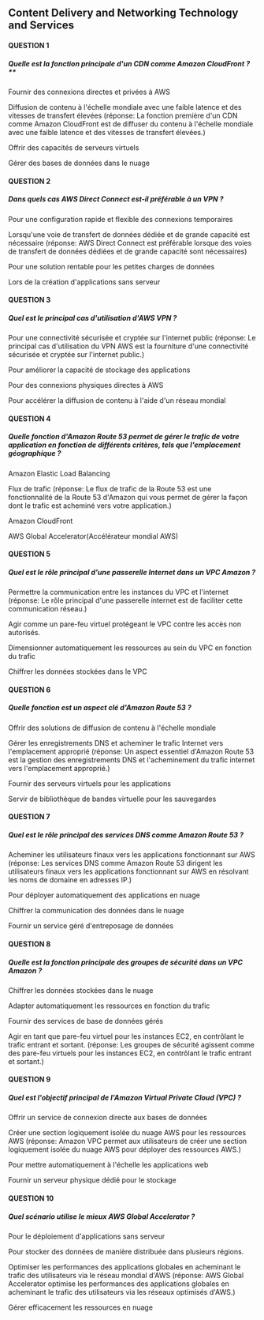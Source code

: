 ## Content Delivery and Networking Technology and Services


#### QUESTION 1

##### Quelle est la fonction principale d'un CDN comme Amazon CloudFront ?**


Fournir des connexions directes et privées à AWS


Diffusion de contenu à l'échelle mondiale avec une faible latence et des vitesses de transfert élevées (réponse: La fonction première d'un CDN comme Amazon CloudFront est de diffuser du contenu à l'échelle mondiale avec une faible latence et des vitesses de transfert élevées.)


Offrir des capacités de serveurs virtuels


Gérer des bases de données dans le nuage

#### QUESTION 2

##### Dans quels cas AWS Direct Connect est-il préférable à un VPN ?


Pour une configuration rapide et flexible des connexions temporaires


Lorsqu'une voie de transfert de données dédiée et de grande capacité est nécessaire (réponse: AWS Direct Connect est préférable lorsque des voies de transfert de données dédiées et de grande capacité sont nécessaires)


Pour une solution rentable pour les petites charges de données


Lors de la création d'applications sans serveur

#### QUESTION 3

##### Quel est le principal cas d'utilisation d'AWS VPN ?


Pour une connectivité sécurisée et cryptée sur l'internet public (réponse: Le principal cas d'utilisation du VPN AWS est la fourniture d'une connectivité sécurisée et cryptée sur l'internet public.)


Pour améliorer la capacité de stockage des applications


Pour des connexions physiques directes à AWS


Pour accélérer la diffusion de contenu à l'aide d'un réseau mondial

#### QUESTION 4

##### Quelle fonction d'Amazon Route 53 permet de gérer le trafic de votre application en fonction de différents critères, tels que l'emplacement géographique ?


Amazon Elastic Load Balancing


Flux de trafic (réponse: Le flux de trafic de la Route 53 est une fonctionnalité de la Route 53 d'Amazon qui vous permet de gérer la façon dont le trafic est acheminé vers votre application.)


Amazon CloudFront


AWS Global Accelerator(Accélérateur mondial AWS)

#### QUESTION 5

##### Quel est le rôle principal d'une passerelle Internet dans un VPC Amazon ?


Permettre la communication entre les instances du VPC et l'internet (réponse: Le rôle principal d'une passerelle internet est de faciliter cette communication réseau.)


Agir comme un pare-feu virtuel protégeant le VPC contre les accès non autorisés.


Dimensionner automatiquement les ressources au sein du VPC en fonction du trafic


Chiffrer les données stockées dans le VPC

#### QUESTION 6

##### Quelle fonction est un aspect clé d'Amazon Route 53 ?


Offrir des solutions de diffusion de contenu à l'échelle mondiale


Gérer les enregistrements DNS et acheminer le trafic Internet vers l'emplacement approprié (réponse: Un aspect essentiel d'Amazon Route 53 est la gestion des enregistrements DNS et l'acheminement du trafic internet vers l'emplacement approprié.)


Fournir des serveurs virtuels pour les applications


Servir de bibliothèque de bandes virtuelle pour les sauvegardes

#### QUESTION 7

##### Quel est le rôle principal des services DNS comme Amazon Route 53 ?


Acheminer les utilisateurs finaux vers les applications fonctionnant sur AWS (réponse: Les services DNS comme Amazon Route 53 dirigent les utilisateurs finaux vers les applications fonctionnant sur AWS en résolvant les noms de domaine en adresses IP.)


Pour déployer automatiquement des applications en nuage


Chiffrer la communication des données dans le nuage


Fournir un service géré d'entreposage de données

#### QUESTION 8

##### Quelle est la fonction principale des groupes de sécurité dans un VPC Amazon ?


Chiffrer les données stockées dans le nuage


Adapter automatiquement les ressources en fonction du trafic


Fournir des services de base de données gérés


Agir en tant que pare-feu virtuel pour les instances EC2, en contrôlant le trafic entrant et sortant. (réponse: Les groupes de sécurité agissent comme des pare-feu virtuels pour les instances EC2, en contrôlant le trafic entrant et sortant.)

#### QUESTION 9

##### Quel est l'objectif principal de l'Amazon Virtual Private Cloud (VPC) ?


Offrir un service de connexion directe aux bases de données


Créer une section logiquement isolée du nuage AWS pour les ressources AWS (réponse: Amazon VPC permet aux utilisateurs de créer une section logiquement isolée du nuage AWS pour déployer des ressources AWS.)


Pour mettre automatiquement à l'échelle les applications web


Fournir un serveur physique dédié pour le stockage

#### QUESTION 10

##### Quel scénario utilise le mieux AWS Global Accelerator ?


Pour le déploiement d'applications sans serveur


Pour stocker des données de manière distribuée dans plusieurs régions.


Optimiser les performances des applications globales en acheminant le trafic des utilisateurs via le réseau mondial d'AWS (réponse: AWS Global Accelerator optimise les performances des applications globales en acheminant le trafic des utilisateurs via les réseaux optimisés d'AWS.)


Gérer efficacement les ressources en nuage